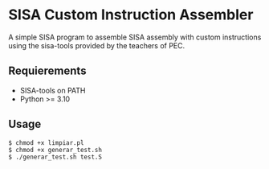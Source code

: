 # SISA Custom Instruction Assembler

A simple SISA program to assemble SISA assembly with custom instructions using
the sisa-tools provided by the teachers of PEC.

## Requierements

- SISA-tools on PATH
- Python >= 3.10

## Usage

```
$ chmod +x limpiar.pl
$ chmod +x generar_test.sh
$ ./generar_test.sh test.S
```
